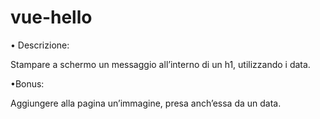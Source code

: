 # vue-hello

• Descrizione:

Stampare a schermo un messaggio all’interno di un h1, utilizzando i data.

•Bonus:

Aggiungere alla pagina un’immagine, presa anch’essa da un data.
